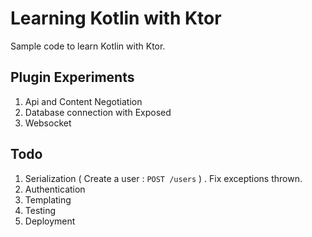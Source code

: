 # Learning Kotlin with Ktor

Sample code to learn Kotlin with Ktor.

## Plugin Experiments

1. Api and Content Negotiation 
1. Database connection with Exposed
1. Websocket

## Todo

1. Serialization ( Create a user : `POST /users` ) . Fix exceptions thrown.
1. Authentication
1. Templating
1. Testing
1. Deployment